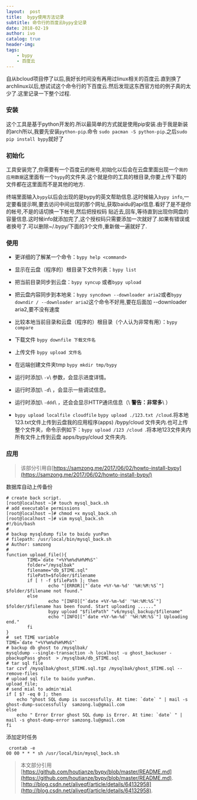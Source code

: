```yaml
---
layout:  post
title:  bypy使用方法记录
subtitle: 命令行的百度云bypy全记录
date: 2018-02-19
author: ivo
catalog: true
header-img:
tags:
    - bypy
    - 百度云
---
```

自从bcloud项目停了以后,我好长时间没有再用过linux相关的百度云.直到换了archlinux以后,想试试这个命令行的下百度云.然后发现这东西官方给的例子真的太少了.这里记录一下整个过程.

### 安装
这个工具是基于python开发的.所以最简单的方式就是使用pip安装.由于我是新装的arch所以,我要先安装`python-pip`.命令 `sudo pacman -S python-pip`.之后`sudo pip install bypy`就好了

### 初始化
工具安装完了,你需要有一个百度云的帐号,初始化以后会在云盘里面出现一个`我的应用数据`这里面有一个`bypy`的文件夹.这个就是你的工具的根目录,你要上传下载的文件都在这里面而不是其他的地方.

终端里面输入`bypy`以后会出现的是bypy的英文帮助信息.这时候输入`bypy info`,一定要看提示啊,要去访问中间出现的那个网址,获取baidu的api信息.看好了是不是你的帐号,不是的话切换一下帐号,然后把授权码 贴近去,回车,等待直到出现你网盘的容量信息.这时候info就添加完了,这个授权码只需要添加一次就好了.如果有错误或者换号了.可以删除~/.bypy/下面的3个文件,重新做一遍就好了.

### 使用

- 更详细的了解某一个命令：`bypy help <command>`
- 显示在云盘（程序的）根目录下文件列表：`bypy list`
- 把当前目录同步到云盘：`bypy syncup` 或者`bypy upload`
- 把云盘内容同步到本地来：`bypy syncdown --downloader aria2`或者`bypy downdir / --downloader aria2`这个命令不好用,要在后面加 --downloader aria2,要不没有速度
- 比较本地当前目录和云盘（程序的）根目录（个人认为非常有用）：`bypy compare`
- 下载文件 `bypy downfile 下载文件名`
- 上传文件 `bypy upload 文件名`
- 在远端创建文件夹tmp  `bypy mkdir tmp/bypy`

- 运行时添加\ ``-v``\ 参数，会显示进度详情。
- 运行时添加\ ``-d``\ ，会显示一些调试信息。
- 运行时添加\ ``-ddd``\ ，还会会显示HTTP通讯信息（\ **警告：非常多**\ ）

- `bypy upload localfile cloudfile` `bypy upload ./123.txt /cloud`.将本地123.txt文件上传到云盘我的应用程序(apps) /bypy/cloud 文件夹内.也可上传整个文件夹，命令示例如下：`bypy upload /123 /cloud `.将本地123文件夹内所有文件上传到云盘 apps/bypy/cloud 文件夹内.

### 应用 
> 该部分引用自[https://samzong.me/2017/06/02/howto-install-bypy](https://samzong.me/2017/06/02/howto-install-bypy/)

数据库自动上传备份

```
# create back script.
[root@localhost ~]# touch mysql_back.sh
# add executable permissions
[root@localhost ~]# chmod +x mysql_back.sh
[root@localhost ~]# vim mysql_back.sh
#!/bin/bash
#  
# backup mysqldump file to baidu yunPan
# filepath: /usr/local/bin/mysql_back.sh
# Author: samzong
#
function upload_file(){
        TIME=`date "+%Y%m%d%H%M%S"`
        folder="/mysqlbak"
        filename="db_$TIME.sql"
        filePath=$folder/$filename
        if [ ! -f $filePath ]; then
                echo "[ERROR]["`date +%Y-%m-%d' '%H:%M:%S`"] $folder/$filename not found."
        else
                echo "[INFO]["`date +%Y-%m-%d' '%H:%M:%S`"] $folder/$filename has been found. Start uploading ......"
                bypy upload "$filePath" "v6/mysql_backup/$filename"
                echo "[INFO]["`date +%Y-%m-%d' '%H:%M:%S`"] Uploading end."
        fi
}
#  set TIME variable
TIME=`date "+%Y%m%d%H%M%S"`
# backup db ghost to /mysqlbak/
mysqldump --single-transaction -h localhost -u ghost_backuser -pbackupPass ghost  > /mysqlbak/db_$TIME.sql
# tar sql file
tar czvf /mysqlbak/ghost_$TIME.sql.tgz /mysqlbak/ghost_$TIME.sql --remove-files
# upload sql file to baidu yunPan.
upload_file;
# send mial to admin'mial
if [ $? -eq 0 ]; then
    echo "ghost SQL dump is successfully. At time: `date` " | mail -s ghost-dump-successfully  samzong.lu@gmail.com
else
    echo " Error Error ghost SQL dump is Error. At time: `date` " | mail -s ghost-dump-error samzong.lu@gmail.com
fi
```

添加定时任务

```
 crontab -e
00 00 * * * sh /usr/local/bin/mysql_back.sh

```

> 本文部分引用[https://github.com/houtianze/bypy/blob/master/README.md](https://github.com/houtianze/bypy/blob/master/README.md). [http://blog.csdn.net/aliveqf/article/details/64132958](http://blog.csdn.net/aliveqf/article/details/64132958).
